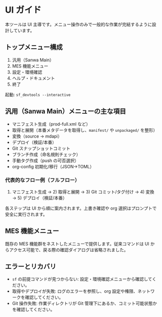 # UI ガイド

本ツールは UI 主導です。メニュー操作のみで一般的な作業が完結するように設計しています。

## トップメニュー構成

1. 汎用（Sanwa Main）
2. MES 機能メニュー
3. 設定・環境確認
4. ヘルプ・ドキュメント
5. 終了

起動: `sf_devtools --interactive`

## 汎用（Sanwa Main）メニューの主な項目

- マニフェスト生成（prod-full.xml など）
- 取得と展開（本番メタデータを取得し、`manifest/` や `unpackaged/` を整形）
- 変換（source -> mdapi）
- デプロイ（検証/本番）
- Git スナップショットコミット
- ブランチ作成（命名規則チェック）
- 手動タグ作成（push の可否選択）
- org-config 初期化/移行（JSON→TOML）

### 代表的なフロー例（フルフロー）

1) マニフェスト生成 → 2) 取得と展開 → 3) Git コミット/タグ付け → 4) 変換 → 5) デプロイ（検証/本番）

各ステップは UI から順に案内されます。上書き確認や org 選択はプロンプトで安全に実行されます。

## MES 機能メニュー

既存の MES 機能群をネストしたメニューで提供します。従来コマンドは UI からアクセス可能で、戻る際の確認ダイアログは省略されました。

## エラーとリカバリ

- `sf` の前提コマンドが見つからない: 設定・環境確認メニューから確認してください。
- 取得やデプロイが失敗: ログのエラーを参照し、org 設定や権限、ネットワークを確認してください。
- Git 操作失敗: 作業ディレクトリが Git 管理下にあるか、コミット可能状態かを確認してください。
